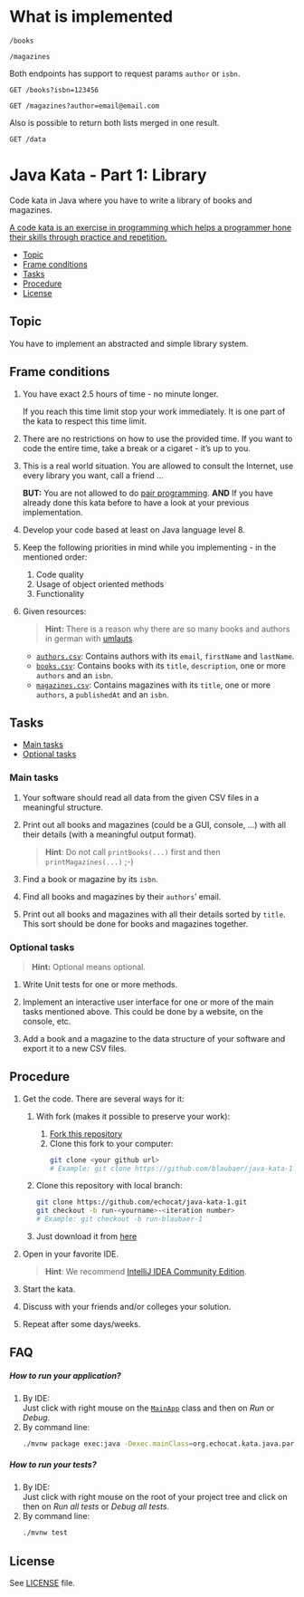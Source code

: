 # What is implemented

`/books`

`/magazines`

Both endpoints has support to request params `author` or `isbn`.

`GET /books?isbn=123456`

`GET /magazines?author=email@email.com`

Also is possible to return both lists merged in one result.

`GET /data`

# Java Kata - Part 1: Library

Code kata in Java where you have to write a library of books and magazines.

[A code kata is an exercise in programming which helps a programmer hone their skills through practice and repetition.](https://en.wikipedia.org/wiki/Kata_(programming))

* [Topic](#topic)
* [Frame conditions](#frame-conditions)
* [Tasks](#tasks)
* [Procedure](#procedure)
* [License](#license)

## Topic

You have to implement an abstracted and simple library system.

## Frame conditions

1. You have exact 2.5 hours of time - no minute longer.

   If you reach this time limit stop your work immediately.
   It is one part of the kata to respect this time limit.
   
2. There are no restrictions on how to use the provided time.
   If you want to code the entire time, take a break or a cigaret - it’s up to you.

3. This is a real world situation. You are allowed to consult the Internet, use every library you want, call a friend ...

   **BUT:** You are not allowed to do [pair programming](https://en.wikipedia.org/wiki/Pair_programming).
   **AND** If you have already done this kata before to have a look at your previous implementation.

4. Develop your code based at least on Java language level 8.

5. Keep the following priorities in mind while you implementing - in the mentioned order:
   1. Code quality
   2. Usage of object oriented methods
   3. Functionality

6. Given resources:

   > **Hint:** There is a reason why there are so many books and authors in german with [umlauts](https://en.wikipedia.org/wiki/Germanic_umlaut).

   * [`authors.csv`](src/main/resources/org/echocat/kata/java/part1/data/authors.csv): Contains authors with its `email`, `firstName` and `lastName`.
   * [`books.csv`](src/main/resources/org/echocat/kata/java/part1/data/books.csv): Contains books with its `title`, `description`, one or more `authors` and an `isbn`.
   * [`magazines.csv`](src/main/resources/org/echocat/kata/java/part1/data/magazines.csv): Contains magazines with its `title`, one or more `authors`, a `publishedAt` and an `isbn`.

## Tasks

* [Main tasks](#main-tasks)
* [Optional tasks](#optional-tasks)

### Main tasks

1. Your software should read all data from the given CSV files in a meaningful structure.

2. Print out all books and magazines (could be a GUI, console, …) with all their details (with a meaningful output format).

   > **Hint**: Do not call `printBooks(...)` first and then `printMagazines(...)` ;-)

3. Find a book or magazine by its `isbn`.

4. Find all books and magazines by their `authors`’ email.

5. Print out all books and magazines with all their details sorted by `title`.
   This sort should be done for books and magazines together.

### Optional tasks

> **Hint:** Optional means optional.

1. Write Unit tests for one or more methods.

2. Implement an interactive user interface for one or more of the main tasks mentioned above.
   This could be done by a website, on the console, etc.

3. Add a book and a magazine to the data structure of your software and export it to a new CSV files.

## Procedure

1. Get the code. There are several ways for it:

   1. With fork (makes it possible to preserve your work):
      1. [Fork this repository](https://github.com/echocat/java-kata-1/fork)
      2. Clone this fork to your computer:
         ```bash
         git clone <your github url>
         # Example: git clone https://github.com/blaubaer/java-kata-1.git
         ```

   2. Clone this repository with local branch:
      ```bash
      git clone https://github.com/echocat/java-kata-1.git
      git checkout -b run-<yourname>-<iteration number> 
      # Example: git checkout -b run-blaubaer-1
      ```

   3. Just download it from [here](https://github.com/echocat/java-kata-1/archive/master.zip)

2. Open in your favorite IDE.

   > **Hint**: We recommend [IntelliJ IDEA Community Edition](https://www.jetbrains.com/idea).

3. Start the kata.

4. Discuss with your friends and/or colleges your solution.

5. Repeat after some days/weeks.

## FAQ

##### How to run your application?

1. By IDE:<br/>
   Just click with right mouse on the [`MainApp`](src/main/java/org/echocat/kata/java/part1/MainApp.java) class and
   then on _Run_ or _Debug_.
2. By command line:
   ```bash
   ./mvnw package exec:java -Dexec.mainClass=org.echocat.kata.java.part1.MainApp
   ```
##### How to run your tests?

1. By IDE:<br/>
   Just click with right mouse on the root of your project tree and click on
   then on _Run all tests_ or _Debug all tests_.
2. By command line:
   ```bash
   ./mvnw test
   ```

## License

See [LICENSE](LICENSE) file.
